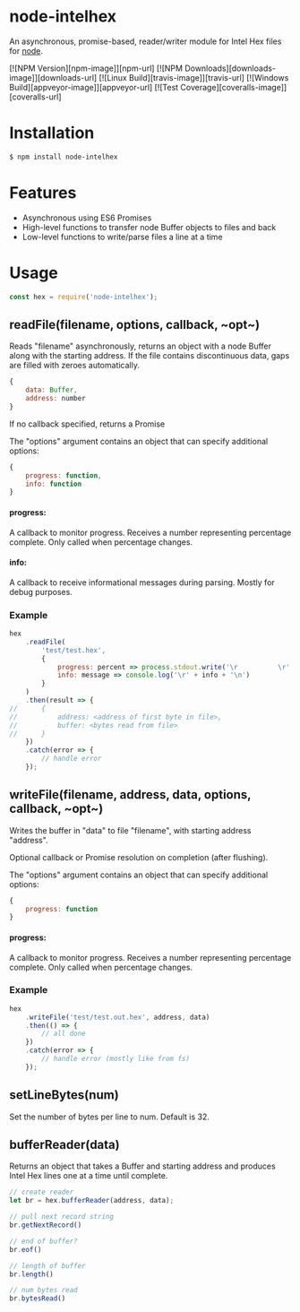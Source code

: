 # node-intelhex

An asynchronous, promise-based, reader/writer module for Intel Hex files for [node](http://nodejs.org).

  [![NPM Version][npm-image]][npm-url]
  [![NPM Downloads][downloads-image]][downloads-url]
  [![Linux Build][travis-image]][travis-url]
  [![Windows Build][appveyor-image]][appveyor-url]
  [![Test Coverage][coveralls-image]][coveralls-url]


# Installation
```bash
$ npm install node-intelhex
```
# Features
* Asynchronous using ES6 Promises
* High-level functions to transfer node Buffer objects to files and back
* Low-level functions to write/parse files a line at a time
# Usage
```js
const hex = require('node-intelhex');
```
## readFile(filename, options, callback, ~opt~)

Reads "filename" asynchronously, returns an object with a node Buffer along with the starting address.  If the file contains discontinuous data, gaps are filled with zeroes automatically.
```js
{
    data: Buffer,
    address: number
}
```

If no callback specified, returns a Promise

The "options" argument contains an object that can specify additional options:
```js
{
    progress: function,
    info: function
}
```
#### progress:
A callback to monitor progress.  Receives a number representing percentage complete.  Only called when percentage changes.
#### info:
A callback to receive informational messages during parsing.  Mostly for debug purposes.
### Example
```js
hex
    .readFile(
        'test/test.hex',
        {
            progress: percent => process.stdout.write('\r          \r' + percent + '%'),
            info: message => console.log('\r' + info + '\n')
        }
    )
    .then(result => {
//      {
//          address: <address of first byte in file>, 
//          buffer: <bytes read from file>
//      }
    })
    .catch(error => {
        // handle error
    });
```
## writeFile(filename, address, data, options, callback, ~opt~)

Writes the buffer in "data" to file "filename", with starting address "address".

Optional callback or Promise resolution on completion (after flushing).

The "options" argument contains an object that can specify additional options:
```js
{
    progress: function
}
```
#### progress:
A callback to monitor progress.  Receives a number representing percentage complete.  Only called when percentage changes.
### Example
```js
hex
    .writeFile('test/test.out.hex', address, data)
    .then(() => {
        // all done
    })
    .catch(error => {
        // handle error (mostly like from fs)
    });
```
## setLineBytes(num)
Set the number of bytes per line to num.  Default is 32.
## bufferReader(data)
Returns an object that takes a Buffer and starting address and produces Intel Hex lines one at a time until complete.
```js
// create reader
let br = hex.bufferReader(address, data);

// pull next record string
br.getNextRecord()

// end of buffer?
br.eof()

// length of buffer
br.length()

// num bytes read
br.bytesRead()

